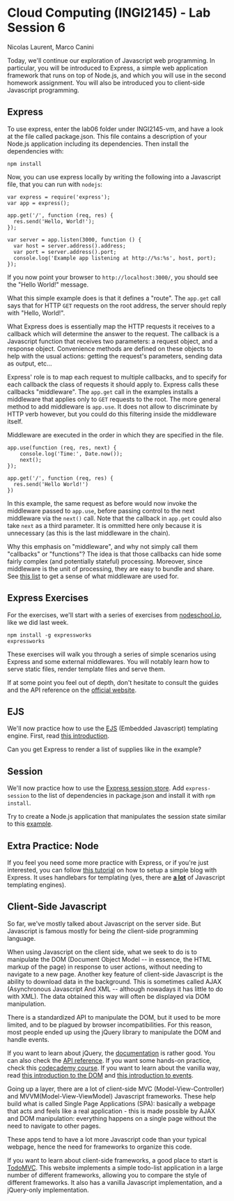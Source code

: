 # Cloud Computing (INGI2145) - Lab Session 6

Nicolas Laurent, Marco Canini

Today, we'll continue our exploration of Javascript web programming. In
particular, you will be introduced to Express, a simple web application
framework that runs on top of Node.js, and which you will use in the second
homework assignment. You will also be introduced you to client-side Javascript programming.

## Express

To use express, enter the lab06 folder under INGI2145-vm, and have a look at the file
called package.json. This file contains a description of your Node.js application including
its dependencies. Then install the dependencies with:

    npm install

Now, you can use express locally by writing the following into a Javascript
file, that you can run with `nodejs`:

    var express = require('express');
    var app = express();

    app.get('/', function (req, res) {
      res.send('Hello, World!');
    });

    var server = app.listen(3000, function () {
      var host = server.address().address;
      var port = server.address().port;
      console.log('Example app listening at http://%s:%s', host, port);
    });

If you now point your browser to `http://localhost:3000/`, you should see the
"Hello World!" message.

What this simple example does is that it defines a "route". The `app.get` call
says that for HTTP `GET` requests on the root address, the server should reply
with "Hello, World!".

What Express does is essentially map the HTTP requests it receives to a callback
which will determine the answer to the request. The callback is a Javascript
function that receives two parameters: a request object, and a response object.
Convenience methods are defined on these objects to help with the usual actions:
getting the request's parameters, sending data as output, etc...

Express' role is to map each request to multiple callbacks, and to specify for
each callback the class of requests it should apply to. Express calls these
callbacks "middleware". The `app.get` call in the examples installs a middleware
that applies only to `GET` requests to the root. The more general method to add
middleware is `app.use`. It does not allow to discriminate by HTTP verb however,
but you could do this filtering inside the middleware itself.

Middleware are executed in the order in which they are specified in the file.

    app.use(function (req, res, next) {
        console.log('Time:', Date.now());
        next();
    });

    app.get('/', function (req, res) {
      res.send('Hello World!')
    })

In this example, the same request as before would now invoke the middleware
passed to `app.use`, before passing control to the next middleware via the
`next()` call. Note that the callback in `app.get` could also take `next` as a
third parameter. It is ommitted here only because it is unnecessary (as this is
the last middleware in the chain).

Why this emphasis on "middleware", and why not simply call them "callbacks" or
"functions"? The idea is that those callbacks can hide some fairly complex (and
potentially stateful) processing. Moreover, since middleware is the unit of
processing, they are easy to bundle and share. See [this list][middleware] to
get a sense of what middleware are used for.

[middleware]: http://expressjs.com/resources/middleware.html

## Express Exercises

For the exercises, we'll start with a series of exercises from
[nodeschool.io][nodeschool], like we did last week.

    npm install -g expressworks
    expressworks

[nodeschool]: http://nodeschool.io/

These exercises will walk you through a series of simple scenarios using Express
and some external middlewares. You will notably learn how to serve static files,
render template files and serve them.

If at some point you feel out of depth, don't hesitate to consult the guides and
the API reference on the [official website][express_api].

[express_api]: http://expressjs.com/4x/api.html

## EJS

We'll now practice how to use the [EJS][ejs_home] (Embedded Javascript)
templating engine. First, read [this introduction][ejs_intro].

Can you get Express to render a list of supplies like in the example?

[ejs_home]: https://github.com/tj/ejs
[ejs_intro]: http://www.embeddedjs.com/getting_started.html

## Session

We'll now practice how to use the [Express session store][express_session].
Add `express-session` to the list of dependencies in package.json and install it with `npm install`.

Try to create a Node.js application that manipulates the session state similar to this [example][example_session].

[express_session]: https://github.com/expressjs/session
[example_session]: https://github.com/expressjs/session#reqsession

## Extra Practice: Node

If you feel you need some more practice with Express, or if you're just
interested, you can follow [this tutorial][express_tut] on how to setup a simple
blog with Express. It uses handlebars for templating (yes, there are
[**a lot**][templating] of Javascript templating engines).

[express_tut]:
http://code.tutsplus.com/tutorials/introduction-to-express--net-33367

[templating]:
http://garann.github.io/template-chooser/

## Client-Side Javascript

So far, we've mostly talked about Javascript on the server side. But Javascript
is famous mostly for being *the* client-side programming language.

When using Javascript on the client side, what we seek to do is to manipulate
the DOM (Document Object Model -- in essence, the HTML markup of the page) in
response to user actions, without needing to navigate to a new page. Another key
feature of client-side Javascript is the ability to download data in the
background. This is sometimes called AJAX (Asynchronous Javascript And XML --
although nowadays it has little to do with XML). The data obtained this way will
often be displayed via DOM manipulation.

There is a standardized API to manipulate the DOM, but it used to be more
limited, and to be plagued by browser incompatibilities. For this reason, most
people ended up using the jQuery library to manipulate the DOM and handle
events.

If you want to learn about jQuery, the [documentation][jquery_doc] is rather
good. You can also check the [API reference][jquery_api]. If you want some
hands-on practice, check this [codecademy course][jquery_codecademy]. If you
want to learn about the vanilla way, read
[this introduction to the DOM][dom_intro] and
[this introduction to events][events_intro].

[jquery_doc]: http://learn.jquery.com/using-jquery-core/
[jquery_api]: http://api.jquery.com/
[jquery_codecademy]: http://www.codecademy.com/en/tracks/jquery
[dom_intro]: https://developer.mozilla.org/en-US/docs/Web/API/Document_Object_Model/Introduction
[events_intro]: https://developer.mozilla.org/en/docs/Web/API/Event

Going up a layer, there are a lot of client-side MVC (Model-View-Controller) and
MVVM(Model-View-ViewModel) Javascript frameworks. These help build what is
called Single Page Applications (SPA): basically a webpage that acts and feels
like a real application - this is made possible by AJAX and DOM manipulation:
everything happens on a single page without the need to navigate to other pages.

These apps tend to have a lot more Javascript code than your typical webpage,
hence the need for frameworks to organize this code.

If you want to learn about client-side frameworks, a good place to start is
[TodoMVC][todomvc]. This website implements a simple todo-list application in a
large number of different frameworks, allowing you to compare the style of
different frameworks. It also has a vanilla Javascript implementation, and a
jQuery-only implementation.

[todomvc]: http://todomvc.com/
